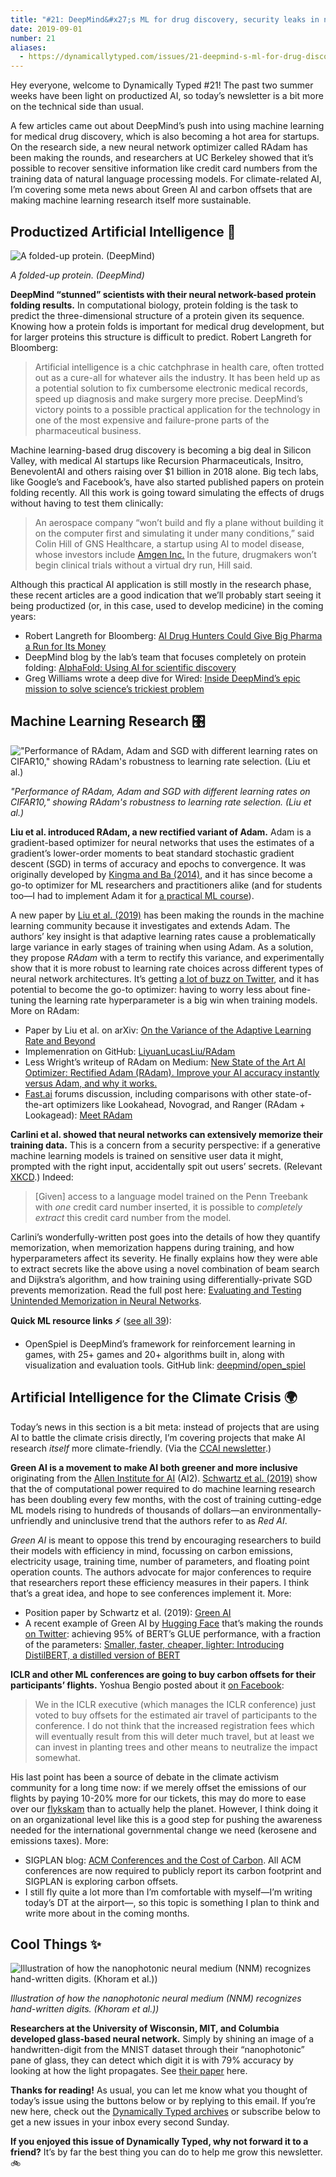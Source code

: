 ```yaml
---
title: "#21: DeepMind&#x27;s ML for drug discovery, security leaks in neural networks, and Green AI "
date: 2019-09-01
number: 21
aliases:
  - https://dynamicallytyped.com/issues/21-deepmind-s-ml-for-drug-discovery-security-leaks-in-neural-networks-and-green-ai-194986
---
```


Hey everyone, welcome to Dynamically Typed #21!
The past two summer weeks have been light on productized AI, so today’s newsletter is a bit more on the technical side than usual.

A few articles came out about DeepMind’s push into using machine learning for medical drug discovery, which is also becoming a hot area for startups.
On the research side, a new neural network optimizer called RAdam has been making the rounds, and researchers at UC Berkeley showed that it’s possible to recover sensitive information like credit card numbers from the training data of natural language processing models.
For climate-related AI, I’m covering some meta news about Green AI and carbon offsets that are making machine learning research itself more sustainable.

## Productized Artificial Intelligence 🔌

![A folded-up protein. (DeepMind)](https://s3.amazonaws.com/revue/items/images/004/940/790/mail/a1779b2d975251b03c8491fd62fe14ce.png?1567324051)

_A folded-up protein. (DeepMind)_

**DeepMind “stunned” scientists with their neural network-based protein folding results.**
In computational biology, protein folding is the task to predict the three-dimensional structure of a protein given its sequence.
Knowing how a protein folds is important for medical drug development, but for larger proteins this structure is difficult to predict.
Robert Langreth for Bloomberg:

> Artificial intelligence is a chic catchphrase in health care, often trotted out as a cure-all for whatever ails the industry.
> It has been held up as a potential solution to fix cumbersome electronic medical records, speed up diagnosis and make surgery more precise.
> DeepMind’s victory points to a possible practical application for the technology in one of the most expensive and failure-prone parts of the pharmaceutical business.

Machine learning-based drug discovery is becoming a big deal in Silicon Valley, with medical AI startups like Recursion Pharmaceuticals, Insitro, BenevolentAI and others raising over $1 billion in 2018 alone.
Big tech labs, like Google’s and Facebook’s, have also started published papers on protein folding recently.
All this work is going toward simulating the effects of drugs without having to test them clinically:

> An aerospace company “won’t build and fly a plane without building it on the computer first and simulating it under many conditions,” said Colin Hill of GNS Healthcare, a startup using AI to model disease, whose investors include [Amgen Inc.](https://www.bloomberg.com/quote/AMGN:US?utm_campaign=Dynamically%20Typed&utm_medium=email&utm_source=Revue%20newsletter) In the future, drugmakers won’t begin clinical trials without a virtual dry run, Hill said.

Although this practical AI application is still mostly in the research phase, these recent articles are a good indication that we’ll probably start seeing it being productized (or, in this case, used to develop medicine) in the coming years:

* Robert Langreth for Bloomberg: [AI Drug Hunters Could Give Big Pharma a Run for Its Money](https://www.bloomberg.com/news/features/2019-07-15/google-ai-could-challenge-big-pharma-in-drug-discovery?utm_campaign=Dynamically%20Typed&utm_medium=email&utm_source=Revue%20newsletter)
* DeepMind blog by the lab’s team that focuses completely on protein folding: [AlphaFold: Using AI for scientific discovery](https://deepmind.com/blog/article/alphafold?utm_campaign=Dynamically%20Typed&utm_medium=email&utm_source=Revue%20newsletter)
* Greg Williams wrote a deep dive for Wired: [Inside DeepMind’s epic mission to solve science’s trickiest problem](https://www.wired.co.uk/article/deepmind-protein-folding?utm_campaign=Dynamically%20Typed&utm_medium=email&utm_source=Revue%20newsletter)

## Machine Learning Research 🎛

!["Performance of RAdam, Adam and SGD with different learning rates on CIFAR10," showing RAdam's robustness to learning rate selection. (Liu et al.)](https://s3.amazonaws.com/revue/items/images/004/937/508/mail/512b946bbc6fdb5bf673182d2a69f2f9.jpeg?1567186845)

_"Performance of RAdam, Adam and SGD with different learning rates on CIFAR10," showing RAdam's robustness to learning rate selection. (Liu et al.)_

**Liu et al.
introduced RAdam, a new rectified variant of Adam.**
Adam is a gradient-based optimizer for neural networks that uses the estimates of a gradient’s lower-order moments to beat standard stochastic gradient descent (SGD) in terms of accuracy and epochs to convergence.
It was originally developed by [Kingma and Ba (2014)](https://arxiv.org/abs/1412.6980?utm_campaign=Dynamically%20Typed&utm_medium=email&utm_source=Revue%20newsletter), and it has since become a go-to optimizer for ML researchers and practitioners alike (and for students too—I had to implement Adam it for [a practical ML course](https://www.inf.ed.ac.uk/teaching/courses/mlp?utm_campaign=Dynamically%20Typed&utm_medium=email&utm_source=Revue%20newsletter)).

A new paper by [Liu et al.
(2019)](https://arxiv.org/abs/1412.6980?utm_campaign=Dynamically%20Typed&utm_medium=email&utm_source=Revue%20newsletter) has been making the rounds in the machine learning community because it investigates and extends Adam.
The authors’ key insight is that adaptive learning rates cause a problematically large variance in early stages of training when using Adam.
As a solution, they propose _RAdam_ with a term to rectify this variance, and experimentally show that it is more robust to learning rate choices across different types of neural network architectures.
It’s getting [a lot of buzz on Twitter](https://twitter.com/jeremyphoward/status/1162118545095852032?utm_campaign=Dynamically%20Typed&utm_medium=email&utm_source=Revue%20newsletter), and it has potential to become the go-to optimizer: having to worry less about fine-tuning the learning rate hyperparameter is a big win when training models.
More on RAdam:

* Paper by Liu et al. on arXiv: [On the Variance of the Adaptive Learning Rate and Beyond](https://arxiv.org/abs/1908.03265?utm_campaign=Dynamically%20Typed&utm_medium=email&utm_source=Revue%20newsletter)
* Implemenration on GitHub: [LiyuanLucasLiu/RAdam](https://github.com/LiyuanLucasLiu/RAdam?utm_campaign=Dynamically%20Typed&utm_medium=email&utm_source=Revue%20newsletter)
* Less Wright’s writeup of RAdam on Medium: [New State of the Art AI Optimizer: Rectified Adam (RAdam). Improve your AI accuracy instantly versus Adam, and why it works.](https://medium.com/@lessw/new-state-of-the-art-ai-optimizer-rectified-adam-radam-5d854730807b?utm_campaign=Dynamically%20Typed&utm_medium=email&utm_source=Revue%20newsletter)
* [Fast.ai](https://www.fast.ai?utm_campaign=Dynamically%20Typed&utm_medium=email&utm_source=Revue%20newsletter) forums discussion, including comparisons with other state-of-the-art optimizers like Lookahead, Novograd, and Ranger (RAdam + Lookagead): [Meet RAdam](https://forums.fast.ai/t/meet-radam-imo-the-new-state-of-the-art-ai-optimizer/52656?utm_campaign=Dynamically%20Typed&utm_medium=email&utm_source=Revue%20newsletter)

**Carlini et al.
showed that neural networks can extensively memorize their training data.**
This is a concern from a security perspective: if a generative machine learning models is trained on sensitive user data it might, prompted with the right input, accidentally spit out users’ secrets.
(Relevant [XKCD](https://xkcd.com/2169/?utm_campaign=Dynamically%20Typed&utm_medium=email&utm_source=Revue%20newsletter).) Indeed:

> [Given] access to a language model trained on the Penn Treebank with _one_ credit card number inserted, it is possible to _completely extract_ this credit card number from the model.

Carlini’s wonderfully-written post goes into the details of how they quantify memorization, when memorization happens during training, and how hyperparameters affect its severity.
He finally explains how they were able to extract secrets like the above using a novel combination of beam search and Dijkstra’s algorithm, and how training using differentially-private SGD prevents memorization.
Read the full post here: [Evaluating and Testing Unintended Memorization in Neural Networks](https://bair.berkeley.edu/blog/2019/08/13/memorization/?utm_campaign=Dynamically%20Typed&utm_medium=email&utm_source=Revue%20newsletter).

**Quick ML resource links ⚡️** ([see all 39](https://www.notion.so/adab36fecaea4306880898f41dcb9cb3?utm_campaign=Dynamically%20Typed&utm_medium=email&utm_source=Revue%20newsletter&v=cb3a74562c914234ac171931dad6c2e4)):

* OpenSpiel is DeepMind’s framework for reinforcement learning in games, with 25+ games and 20+ algorithms built in, along with visualization and evaluation tools. GitHub link: [deepmind/open_spiel](https://github.com/deepmind/open_spiel?utm_campaign=Dynamically%20Typed&utm_medium=email&utm_source=Revue%20newsletter)

## Artificial Intelligence for the Climate Crisis 🌍

Today’s news in this section is a bit meta: instead of projects that are using AI to battle the climate crisis directly, I’m covering projects that make AI research _itself_ more climate-friendly.
(Via the [CCAI newsletter](https://us3.campaign-archive.com/?id=ef22a3426e&u=a5463f28627a77a4b2a79e7d0&utm_campaign=Dynamically%20Typed&utm_medium=email&utm_source=Revue%20newsletter).)

**Green AI is a movement to make AI both greener and more inclusive** originating from the [Allen Institute for AI](https://allenai.org?utm_campaign=Dynamically%20Typed&utm_medium=email&utm_source=Revue%20newsletter) (AI2).
[Schwartz et al.
(2019)](https://arxiv.org/abs/1907.10597?utm_campaign=Dynamically%20Typed&utm_medium=email&utm_source=Revue%20newsletter) show that the of computational power required to do machine learning research has been doubling every few months, with the cost of training cutting-edge ML models rising to hundreds of thousands of dollars—an environmentally-unfriendly and uninclusive trend that the authors refer to as _Red AI_.

_Green AI_ is meant to oppose this trend by encouraging researchers to build their models with efficiency in mind, focussing on carbon emissions, electricity usage, training time, number of parameters, and floating point operation counts.
The authors advocate for major conferences to require that researchers report these efficiency measures in their papers.
I think that’s a great idea, and hope to see conferences implement it.
More:

* Position paper by Schwartz et al. (2019): [Green AI](https://arxiv.org/abs/1907.10597?utm_campaign=Dynamically%20Typed&utm_medium=email&utm_source=Revue%20newsletter)
* A recent example of Green AI by [Hugging Face](https://huggingface.co/?utm_campaign=Dynamically%20Typed&utm_medium=email&utm_source=Revue%20newsletter) that’s making the rounds [on Twitter](https://twitter.com/SanhEstPasMoi/status/1166726434343333888?utm_campaign=Dynamically%20Typed&utm_medium=email&utm_source=Revue%20newsletter): achieving 95% of BERT’s GLUE performance, with a fraction of the parameters: [Smaller, faster, cheaper, lighter: Introducing DistilBERT, a distilled version of BERT](https://medium.com/huggingface/distilbert-8cf3380435b5?utm_campaign=Dynamically%20Typed&utm_medium=email&utm_source=Revue%20newsletter)

**ICLR and other ML conferences are going to buy carbon offsets for their participants’ flights.**
Yoshua Bengio posted about it [on Facebook](https://www.facebook.com/yoshua.bengio/posts/1980384698733127?utm_campaign=Dynamically%20Typed&utm_medium=email&utm_source=Revue%20newsletter):

> We in the ICLR executive (which manages the ICLR conference) just voted to buy offsets for the estimated air travel of participants to the conference.
> I do not think that the increased registration fees which will eventually result from this will deter much travel, but at least we can invest in planting trees and other means to neutralize the impact somewhat.

His last point has been a source of debate in the climate activism community for a long time now: if we merely offset the emissions of our flights by paying 10-20% more for our tickets, this may do more to ease over our [flykskam](https://www.independent.co.uk/travel/news-and-advice/flygskam-anti-flying-flight-shaming-sweden-greta-thornberg-environment-air-travel-train-brag-a8945196.html?utm_campaign=Dynamically%20Typed&utm_medium=email&utm_source=Revue%20newsletter) than to actually help the planet.
However, I think doing it on an organizational level like this is a good step for pushing the awareness needed for the international governmental change we need (kerosene and emissions taxes).
More:

* SIGPLAN blog: [ACM Conferences and the Cost of Carbon](https://blog.sigplan.org/2019/07/17/acm-conferences-and-the-cost-of-carbon/?utm_campaign=Dynamically%20Typed&utm_medium=email&utm_source=Revue%20newsletter). All ACM conferences are now required to publicly report its carbon footprint and SIGPLAN is exploring carbon offsets.
* I still fly quite a lot more than I’m comfortable with myself—I’m writing today’s DT at the airport—, so this topic is something I plan to think and write more about in the coming months.

## Cool Things ✨

![Illustration of how the nanophotonic neural medium (NNM) recognizes hand-written digits. (Khoram et al.))](https://s3.amazonaws.com/revue/items/images/004/940/854/mail/0e25e750fbef7696285fe824cf4d2678.png?1567325919)

_Illustration of how the nanophotonic neural medium (NNM) recognizes hand-written digits. (Khoram et al.))_

**Researchers at the University of Wisconsin, MIT, and Columbia developed glass-based neural network.**
Simply by shining an image of a handwritten-digit from the MNIST dataset through their “nanophotonic” pane of glass, they can detect which digit it is with 79% accuracy by looking at how the light propagates.
See [their paper](https://www.osapublishing.org/prj/abstract.cfm?uri=prj-7-8-823&utm_campaign=Dynamically%20Typed&utm_medium=email&utm_source=Revue%20newsletter) here.

**Thanks for reading!**
As usual, you can let me know what you thought of today’s issue using the buttons below or by replying to this email.
If you’re new here, check out the [Dynamically Typed archives](https://dynamicallytyped.com/?utm_campaign=Dynamically%20Typed&utm_medium=email&utm_source=Revue%20newsletter) or subscribe below to get a new issues in your inbox every second Sunday.

**If you enjoyed this issue of Dynamically Typed, why not forward it to a friend?**
It’s by far the best thing you can do to help me grow this newsletter.
🚲